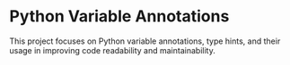 # Python Variable Annotations

This project focuses on Python variable annotations, type hints, and their usage in improving code readability and maintainability.